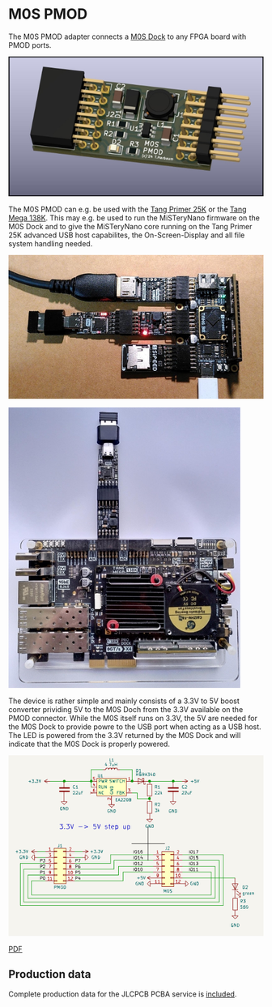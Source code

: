 # M0S PMOD

The M0S PMOD adapter connects a  [M0S Dock](https://wiki.sipeed.com/hardware/en/maixzero/m0s/m0s.html) to any FPGA board with PMOD ports.

![Rendering](m0s_pmod.jpg)

The M0S PMOD can e.g. be used with the [Tang Primer
25K](https://wiki.sipeed.com/hardware/en/tang/tang-primer-25k/primer-25k.html) or
the [Tang Mega 138K](https://wiki.sipeed.com/hardware/en/tang/tang-mega-138k/mega-138k-pro.html). This
may e.g. be used to run the MiSTeryNano firmware on the M0S Dock and
to give the MiSTeryNano core running on the Tang Primer 25K advanced
USB host capabilites, the On-Screen-Display and all file system
handling needed.

![M0S on Tang Primer 25k](m0s_pmod_tp25k.jpg)

![M0S on Tang Mega 138k](m0s_pmod_tm138k.jpg)

The device is rather simple and mainly consists of a 3.3V to 5V boost
converter prividing 5V to the M0S Doch from the 3.3V available on the
PMOD connector. While the M0S itself runs on 3.3V, the 5V are needed
for the M0S Dock to provide powre to the USB port when acting as a USB
host. The LED is powered from the 3.3V returned by the M0S Dock and
will indicate that the M0S Dock is properly powered.

![Schematic](m0s_pmod_schematic.png)

[PDF](m0s_pmod_schematic.pdf)

## Production data

Complete production data for the JLCPCB PCBA service is [included](jlcpcb).